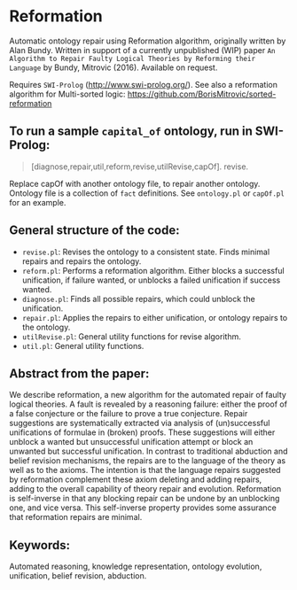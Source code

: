 # Reformation
Automatic ontology repair using Reformation algorithm, originally written by Alan Bundy. Written in support of a currently unpublished (WIP) paper `An Algorithm to Repair Faulty Logical Theories by Reforming their Language` by Bundy, Mitrovic (2016). Available on request.

Requires `SWI-Prolog` (http://www.swi-prolog.org/).  See also a reformation algorithm for Multi-sorted logic: https://github.com/BorisMitrovic/sorted-reformation

## To run a sample `capital_of` ontology, run in SWI-Prolog: 
  > [diagnose,repair,util,reform,revise,utilRevise,capOf]. revise.
  
Replace capOf with another ontology file, to repair another ontology. Ontology file is a collection of `fact` definitions. See `ontology.pl` or `capOf.pl` for an example.

## General structure of the code:
 - `revise.pl`: Revises the ontology to a consistent state. Finds minimal repairs and repairs the ontology.
 - `reform.pl`: Performs a reformation algorithm. Either blocks a successful unification, if failure wanted, or unblocks a failed unification if success wanted.
 - `diagnose.pl`: Finds all possible repairs, which could unblock the unification.
 - `repair.pl`: Applies the repairs to either unification, or ontology repairs to the ontology.
 - `utilRevise.pl`: General utility functions for revise algorithm.
 - `util.pl`: General utility functions.

## Abstract from the paper:
  We describe reformation, a new algorithm for the automated repair of faulty logical theories. A fault is revealed by a reasoning failure: either the proof of a false conjecture or the failure to prove a true conjecture. Repair suggestions are systematically extracted via analysis of (un)successful unifications of formulae in (broken) proofs. These suggestions will either unblock a wanted but unsuccessful unification attempt or block an unwanted but successful unification. In contrast to traditional abduction and belief revision mechanisms, the repairs are to the language of the theory as well as to the axioms. The intention is that the language repairs suggested by reformation complement these axiom deleting and adding repairs, adding to the overall capability of theory repair and evolution. Reformation is self-inverse in that any blocking repair can be undone by an unblocking one, and vice versa. This self-inverse property provides some assurance that reformation repairs are minimal.

## Keywords:
  Automated reasoning, knowledge representation, ontology evolution, unification, belief revision, abduction.
